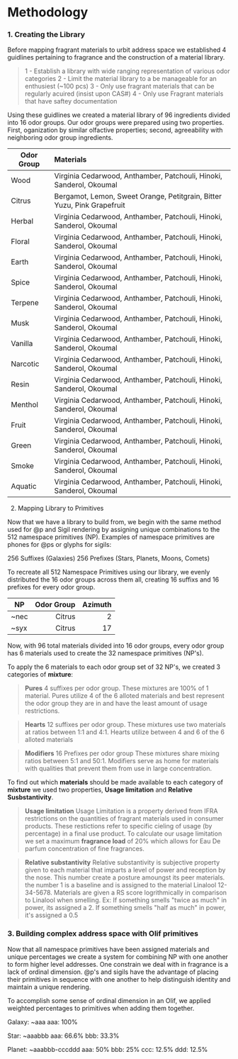# Methodology

### 1. Creating the Library

Before mapping fragrant materials to urbit address space we established 4 guidlines pertaining to fragrance and the construction of a material library.

>1 - Establish a library with wide ranging representation of various odor categories 
2 - Limit the material library to a be manageable for an enthusiest (~100 pcs)
3 - Only use fragrant materials that can be regularly acuired (insist upon CAS#)
4 - Only use Fragrant materials that have saftey documentation

Using these guidlines we created a material library of 96 ingredients divided into 16 odor groups. Our odor groups were prepared using two properties. First, oganization by similar olfactive properties; second, agreeability with neighboring odor group ingredients.

| Odor Group | Materials                                        |
|------------|:-------------------------------------------------|
| Wood       |  Virginia Cedarwood, Anthamber, Patchouli, Hinoki, Sanderol, Okoumal | 
| Citrus     |  Bergamot, Lemon, Sweet Orange, Petitgrain, Bitter Yuzu, Pink Grapefruit |
| Herbal     |  Virginia Cedarwood, Anthamber, Patchouli, Hinoki, Sanderol, Okoumal |
| Floral     |  Virginia Cedarwood, Anthamber, Patchouli, Hinoki, Sanderol, Okoumal |
| Earth      |  Virginia Cedarwood, Anthamber, Patchouli, Hinoki, Sanderol, Okoumal |
| Spice      |  Virginia Cedarwood, Anthamber, Patchouli, Hinoki, Sanderol, Okoumal |
| Terpene    |  Virginia Cedarwood, Anthamber, Patchouli, Hinoki, Sanderol, Okoumal |
| Musk       |  Virginia Cedarwood, Anthamber, Patchouli, Hinoki, Sanderol, Okoumal |
| Vanilla    |  Virginia Cedarwood, Anthamber, Patchouli, Hinoki, Sanderol, Okoumal |
| Narcotic   |  Virginia Cedarwood, Anthamber, Patchouli, Hinoki, Sanderol, Okoumal |
| Resin      |  Virginia Cedarwood, Anthamber, Patchouli, Hinoki, Sanderol, Okoumal |
| Menthol    |  Virginia Cedarwood, Anthamber, Patchouli, Hinoki, Sanderol, Okoumal |
| Fruit      |  Virginia Cedarwood, Anthamber, Patchouli, Hinoki, Sanderol, Okoumal |
| Green      |  Virginia Cedarwood, Anthamber, Patchouli, Hinoki, Sanderol, Okoumal |
| Smoke      |  Virginia Cedarwood, Anthamber, Patchouli, Hinoki, Sanderol, Okoumal |
| Aquatic    |  Virginia Cedarwood, Anthamber, Patchouli, Hinoki, Sanderol, Okoumal |

2. Mapping Library to Primitives

Now that we have a library to build from, we begin with the same method used for @p and Sigil rendering by assigning unique combinations to the 512 namespace primitives (NP). Examples of namespace primitives are phones for @ps or glyphs for sigils:

256 Suffixes (Galaxies) 
256 Prefixes (Stars, Planets, Moons, Comets)

To recreate all 512 Namespace Primitives using our library, we evenly distributed  the 16 odor groups across them all, creating 16 suffixs and 16 prefixes for every odor group.

| NP   | Odor Group |  Azimuth |
|------|-----------:|---------:|
| ~nec |     Citrus |       2  | 
| ~syx |     Citrus |      17  | 

Now, with 96 total materials divided into 16 odor groups, every odor group has 6 materials used to create the 32 namespace primitives (NP's). 

To apply the 6 materials to each odor group set of 32 NP's, we created 3 categories of **mixture**:

>**Pures**
4 suffixes per odor group.
These mixtures are 100% of 1 material. 
Pures utilize 4 of the 6 alloted materials and best represent the odor group they are in and have the least amount of usage restrictions.

>**Hearts** 
12 suffixes per odor group.
These mixtures use two materials at ratios between 1:1 and 4:1. 
Hearts utilize between 4 and 6 of the 6 alloted materials

>**Modifiers** 
16 Prefixes per odor group
These mixtures share mixing ratios between 5:1 and 50:1. 
Modifiers serve as home for materials with qualities that prevent them from use in large concentration.

To find out which **materials** should be made available to each category of **mixture** we used two properties, **Usage limitation** and **Relative Susbstantivity**.


>**Usage limitation**
Usage Limitation is a property derived from IFRA restrictions on the quantities of fragrant materials used in consumer products. These restictions refer to specific cieling of usage (by percentage) in a final use product. To calculate our usage limitation we set a maximum **fragrance load** of 20% which allows for Eau De parfum concentration of fine fragrances.

>**Relative substantivity**
Relative substantivity is subjective property given to each material that imparts a level of power and reception by the nose. This number create a posture amoungst its peer materials. the number 1 is a baseline and is assigned to the material Linalool 12-34-5678. Materials are given a RS score logrithmically in comparison to Linalool when smelling. Ex: If something smells "twice as much" in power, its assigned a 2. If something smells "half as much" in power, it's assigned a 0.5


### 3. Building  complex address space with Olif primitives

Now that all namespace primitives have been assigned materials and unique percentages we create a system for combining NP with one another to form higher level addresses. One constrain we deal with in fragrance is a lack of ordinal dimension. @p's and sigils have the advantage of placing their primitives in sequence with one another to help distinguish identity and maintain a unique rendering.

To accomplish some sense of ordinal dimension in an Olif, we applied weighted percentages to primitives when adding them together.

Galaxy: ~aaa
aaa: 100%

Star: ~aaabbb
aaa: 66.6%
bbb: 33.3%

Planet: ~aaabbb-cccddd
aaa: 50%
bbb: 25%
ccc: 12.5%
ddd: 12.5%
